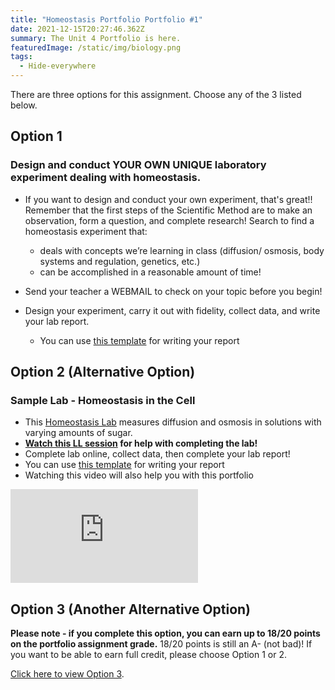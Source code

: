 ```yaml
---
title: "Homeostasis Portfolio Portfolio #1"
date: 2021-12-15T20:27:46.362Z
summary: The Unit 4 Portfolio is here.
featuredImage: /static/img/biology.png
tags:
  - Hide-everywhere
---
```

There are three options for this assignment. Choose any of the 3 listed below.

## Option 1

### Design and conduct YOUR OWN UNIQUE laboratory experiment dealing with homeostasis.

* If you want to design and conduct your own experiment, that's great!! Remember that the first steps of the Scientific Method are to make an observation, form a question, and complete research! Search to find a homeostasis experiment that:

  * deals with concepts we’re learning in class (diffusion/ osmosis, body systems and regulation, genetics, etc.)
  * can be accomplished in a reasonable amount of time!
* Send your teacher a WEBMAIL to check on your topic before you begin!
* Design your experiment, carry it out with fidelity, collect data, and write your lab report.

  * You can use [this template](https://docs.google.com/document/d/1G_TVvGRIQavf5aqy2fqHc3EmWjCvV-dsqNRPm717POE/edit) for writing your report

## Option 2 (Alternative Option)

### Sample Lab - Homeostasis in the Cell

* This [Homeostasis Lab](https://video.esc4.net/video/assets/Science/Biology/Gateway%20Resources/cell%20homeostasis%20virtual%20lab%20-%20activity/index.html) measures diffusion and osmosis in solutions with varying amounts of sugar.
* **[Watch this LL session](https://www.connexus.com/external/livelesson/?url-path=pzh67r7kvlgc&domain=ue2prod01.livelesson.com) for help with completing the lab!**
* Complete lab online, collect data, then complete your lab report!
* You can use [this template](https://docs.google.com/document/d/1G_TVvGRIQavf5aqy2fqHc3EmWjCvV-dsqNRPm717POE/edit) for writing your report
* Watching this video will also help you with this portfolio

<div class="youtube-container"><iframe class="responsive-iframe" src="https://www.youtube.com/embed/L-osEc07vMs" frameborder="0" allow="accelerometer; autoplay; clipboard-write; encrypted-media; gyroscope; picture-in-picture" allowfullscreen></iframe></div>

## Option 3 (Another Alternative Option)

**Please note - if you complete this option, you can earn up to 18/20 points on the portfolio assignment grade.** 18/20 points is still an A- (not bad)! If you want to be able to earn full credit, please choose Option 1 or 2.  

[Click here to view Option 3](https://docs.google.com/forms/d/e/1FAIpQLSe6UJk3mPb4MIreHpYpWMQeAUHji5kpMuolAI9O8h_IpozpIA/viewform?usp=sf_link).
